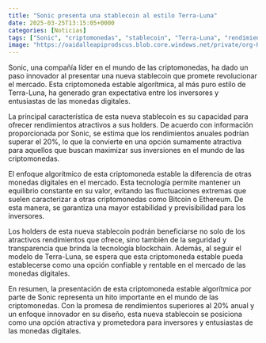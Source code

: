 ```yaml
---
title: "Sonic presenta una stablecoin al estilo Terra-Luna"
date: 2025-03-25T13:15:05+0000
categories: [Noticias]
tags: ["Sonic", "criptomonedas", "stablecoin", "Terra-Luna", "rendimientos", "blockchain", "inversores."]
image: "https://oaidalleapiprodscus.blob.core.windows.net/private/org-HKmKxpuNw3Y88lm4EBrIPq0n/user-ZwiCXOggLL8ZNNKE2g7rXFmV/img-ebNJR55psHBH9HOyWVaxuEma.png?st=2025-03-25T12%3A15%3A05Z&se=2025-03-25T14%3A15%3A05Z&sp=r&sv=2024-08-04&sr=b&rscd=inline&rsct=image/png&skoid=d505667d-d6c1-4a0a-bac7-5c84a87759f8&sktid=a48cca56-e6da-484e-a814-9c849652bcb3&skt=2025-03-25T09%3A04%3A31Z&ske=2025-03-26T09%3A04%3A31Z&sks=b&skv=2024-08-04&sig=UlI9XfcGPNxJGQElxd7Vl%2BWKpyrM9hqIrIGIrMnhKls%3D"
---
```


Sonic, una compañía líder en el mundo de las criptomonedas, ha dado un paso innovador al presentar una nueva stablecoin que promete revolucionar el mercado. Esta criptomoneda estable algorítmica, al más puro estilo de Terra-Luna, ha generado gran expectativa entre los inversores y entusiastas de las monedas digitales.

La principal característica de esta nueva stablecoin es su capacidad para ofrecer rendimientos atractivos a sus holders. De acuerdo con información proporcionada por Sonic, se estima que los rendimientos anuales podrían superar el 20%, lo que la convierte en una opción sumamente atractiva para aquellos que buscan maximizar sus inversiones en el mundo de las criptomonedas.

El enfoque algorítmico de esta criptomoneda estable la diferencia de otras monedas digitales en el mercado. Esta tecnología permite mantener un equilibrio constante en su valor, evitando las fluctuaciones extremas que suelen caracterizar a otras criptomonedas como Bitcoin o Ethereum. De esta manera, se garantiza una mayor estabilidad y previsibilidad para los inversores.

Los holders de esta nueva stablecoin podrán beneficiarse no solo de los atractivos rendimientos que ofrece, sino también de la seguridad y transparencia que brinda la tecnología blockchain. Además, al seguir el modelo de Terra-Luna, se espera que esta criptomoneda estable pueda establecerse como una opción confiable y rentable en el mercado de las monedas digitales.

En resumen, la presentación de esta criptomoneda estable algorítmica por parte de Sonic representa un hito importante en el mundo de las criptomonedas. Con la promesa de rendimientos superiores al 20% anual y un enfoque innovador en su diseño, esta nueva stablecoin se posiciona como una opción atractiva y prometedora para inversores y entusiastas de las monedas digitales.
    